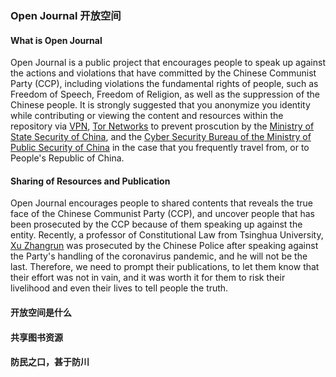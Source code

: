 ### Open Journal 开放空间

#### What is Open Journal
Open Journal is a public project that encourages people to speak up against the actions and violations that have committed by the Chinese Communist Party (CCP), including violations the fundamental rights of people, such as Freedom of Speech, Freedom of Religion, as well as the suppression of the Chinese people. It is strongly suggested that you anonymize you identity while contributing or viewing the content and resources within the repository via [VPN](https://en.wikipedia.org/wiki/Virtual_private_network), [Tor Networks](https://www.torproject.org/) to prevent proscution by the [Ministry of State Security of China](https://zh.wikipedia.org/wiki/%E4%B8%AD%E5%8D%8E%E4%BA%BA%E6%B0%91%E5%85%B1%E5%92%8C%E5%9B%BD%E5%9B%BD%E5%AE%B6%E5%AE%89%E5%85%A8%E9%83%A8), and the [Cyber Security Bureau of the Ministry of Public Security of China](https://zh.wikipedia.org/wiki/%E5%85%AC%E5%AE%89%E9%83%A8%E7%BD%91%E7%BB%9C%E5%AE%89%E5%85%A8%E4%BF%9D%E5%8D%AB%E5%B1%80) in the case that you frequently travel from, or to People's Republic of China.

#### Sharing of Resources and Publication
Open Journal encourages people to shared contents that reveals the true face of the Chinese Communist Party (CCP), and uncover people that has been prosecuted by the CCP because of them speaking up against the entity. Recently, a professor of Constitutional Law from Tsinghua University, [Xu Zhangrun](https://en.wikipedia.org/wiki/Xu_Zhangrun) was prosecuted by the Chinese Police after speaking against the Party's handling of the coronavirus pandemic, and he will not be the last. Therefore, we need to prompt their publications, to let them know that their effort was not in vain, and it was worth it for them to risk their livelihood and even their lives to tell people the truth.

#### 开放空间是什么

#### 共享图书资源

#### 防民之口，甚于防川
